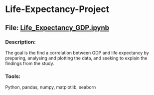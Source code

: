 # Life-Expectancy-Project

## File: [Life_Expectancy_GDP.ipynb](https://github.com/Alpacatony/Life-Expectancy-Project/blob/main/life_expectancy_gdp.ipynb)

### Description:
The goal is the find a correlation between GDP and life expectancy by preparing, analysing and plotting the data, and seeking to explain the findings from the study.

### Tools:
Python, pandas, numpy, matplotlib, seaborn
